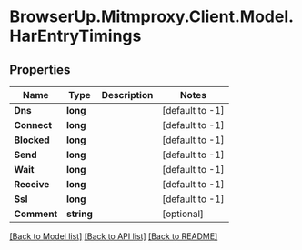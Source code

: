 # BrowserUp.Mitmproxy.Client.Model.HarEntryTimings

## Properties

Name | Type | Description | Notes
------------ | ------------- | ------------- | -------------
**Dns** | **long** |  | [default to -1]
**Connect** | **long** |  | [default to -1]
**Blocked** | **long** |  | [default to -1]
**Send** | **long** |  | [default to -1]
**Wait** | **long** |  | [default to -1]
**Receive** | **long** |  | [default to -1]
**Ssl** | **long** |  | [default to -1]
**Comment** | **string** |  | [optional] 

[[Back to Model list]](../README.md#documentation-for-models) [[Back to API list]](../README.md#documentation-for-api-endpoints) [[Back to README]](../README.md)

